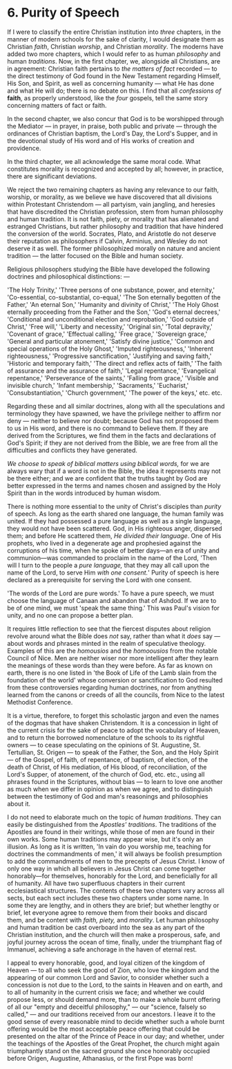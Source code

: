 # 6. Purity of Speech

If I were to classify the entire Christian institution into *three* chapters, in the manner of modern schools for the sake of clarity, I would designate them as Christian *faith*, Christian *worship*, and Christian *morality*. The moderns have added two more chapters, which I would refer to as human *philosophy* and human *traditions*. Now, in the first chapter, we, alongside all Christians, are in agreement: Christian faith pertains to *the matters of fact* recorded — to the direct testimony of God found in the New Testament regarding Himself, His Son, and Spirit, as well as concerning humanity — what He has done and what He will do; there is no debate on this. I find that all *confessions of* **faith**, as properly understood, like the *four* gospels, tell the same story concerning matters of fact or faith.

In the second chapter, we also concur that God is to be worshipped through the Mediator — in prayer, in praise, both public and private — through the ordinances of Christian baptism, the Lord's Day, the Lord's Supper, and in the devotional study of His word and of His works of creation and providence.

In the third chapter, we all acknowledge the same moral code. What constitutes morality is recognized and accepted by all; however, in practice, there are significant deviations.

We reject the two remaining chapters as having any relevance to our faith, worship, or morality, as we believe we have discovered that all divisions within Protestant Christendom — all partyism, vain jangling, and heresies that have discredited the Christian profession, stem from human philosophy and human tradition. It is not faith, piety, or morality that has alienated and estranged Christians, but rather philosophy and tradition that have hindered the conversion of the world. Socrates, Plato, and Aristotle do not deserve their reputation as philosophers if Calvin, Arminius, and Wesley do not deserve it as well. The former philosophized morally on nature and ancient tradition — the latter focused on the Bible and human society.

Religious philosophers studying the Bible have developed the following doctrines and philosophical distinctions: —

'The Holy Trinity,' 'Three persons of one substance, power, and eternity,' 'Co-essential, co-substantial, co-equal,' 'The Son eternally begotten of the Father,' 'An eternal Son,' 'Humanity and divinity of Christ,' 'The Holy Ghost eternally proceeding from the Father and the Son,' 'God's eternal decrees,' 'Conditional and unconditional election and reprobation,' 'God outside of Christ,' 'Free will,' 'Liberty and necessity,' 'Original sin,' 'Total depravity,' 'Covenant of grace,' 'Effectual calling,' 'Free grace,' 'Sovereign grace,' 'General and particular atonement,' 'Satisfy divine justice,' 'Common and special operations of the Holy Ghost,' 'Imputed righteousness,' 'Inherent righteousness,' 'Progressive sanctification,' 'Justifying and saving faith,' 'Historic and temporary faith,' 'The direct and reflex acts of faith,' 'The faith of assurance and the assurance of faith,' 'Legal repentance,' 'Evangelical repentance,' 'Perseverance of the saints,' 'Falling from grace,' 'Visible and invisible church,' 'Infant membership,' 'Sacraments,' 'Eucharist,' 'Consubstantiation,' 'Church government,' 'The power of the keys,' etc. etc.

Regarding these and all similar doctrines, along with all the speculations and terminology they have spawned, we have the privilege neither to affirm nor deny — neither to believe nor doubt; because God has not proposed them to us in His word, and there is no command to believe them. If they are derived from the Scriptures, we find them in the facts and declarations of God's Spirit; if they are not derived from the Bible, we are free from all the difficulties and conflicts they have generated.

*We choose to speak of biblical matters using biblical words,* for we are always wary that if a word is not in the Bible, the idea it represents may not be there either; and we are confident that the truths taught by God are better expressed in the terms and names chosen and assigned by the Holy Spirit than in the words introduced by human wisdom.

There is nothing more essential to the unity of Christ's disciples than *purity* of speech. As long as the earth shared one language, the human family was united. If they had possessed a pure language as well as a single language, they would not have been scattered. God, in His righteous anger, dispersed them; and before He scattered them, *He divided their language*. One of His prophets, who lived in a degenerate age and prophesied against the corruptions of his time, when he spoke of better days—an era of unity and communion—was commanded to proclaim in the name of the Lord, 'Then will I turn to the people a *pure language,* that they may all call upon the name of the Lord, to serve Him *with one consent.*' Purity of speech is here declared as a prerequisite for serving the Lord with one consent.

'The words of the Lord are pure words.' To have a pure speech, we must choose the language of Canaan and abandon that of Ashdod. If we are to be of one mind, we must 'speak the same thing.' This was Paul's vision for unity, and no one can propose a better plan.

It requires little reflection to see that the fiercest disputes about religion revolve around what the Bible does *not* say, rather than what it *does* say — about words and phrases minted in the realm of speculative theology. Examples of this are the *homousios* and the *homoousios* from the notable Council of Nice. Men are neither wiser nor more intelligent after they learn the meanings of these words than they were before. As far as known on earth, there is no one listed in 'the Book of Life of the Lamb slain from the foundation of the world' whose conversion or sanctification to God resulted from these controversies regarding human doctrines, nor from anything learned from the canons or creeds of all the councils, from Nice to the latest Methodist Conference.

It is a virtue, therefore, to forget this scholastic jargon and even the names of the dogmas that have shaken Christendom. It is a concession in light of the current crisis for the sake of peace to adopt the vocabulary of Heaven, and to return the borrowed nomenclature of the schools to its rightful owners — to cease speculating on the opinions of St. Augustine, St. Tertullian, St. Origen — to speak of the Father, the Son, and the Holy Spirit — of the Gospel, of faith, of repentance, of baptism, of election, of the death of Christ, of His mediation, of His blood, of reconciliation, of the Lord's Supper, of atonement, of the church of God, etc. etc., using all phrases found in the Scriptures, without bias — to learn to love one another as much when we differ in opinion as when we agree, and to distinguish between the testimony of God and man's reasonings and philosophies about it.

I do not need to elaborate much on the topic of *human traditions*. They can easily be distinguished from the *Apostles' traditions*. The traditions of the Apostles are found in their writings, while those of men are found in their own works. Some human traditions may appear wise, but it's only an illusion. As long as it is written, 'In vain do you worship me, teaching for doctrines the commandments of men,' it will always be foolish presumption to add the commandments of men to the precepts of Jesus Christ. I know of only one way in which all believers in Jesus Christ can come together honorably—for themselves, honorably for the Lord, and beneficially for all of humanity. All have two superfluous chapters in their current ecclesiastical structures. The contents of these two chapters vary across all sects, but each sect includes these two chapters under some name. In some they are lengthy, and in others they are brief; but whether lengthy or brief, let everyone agree to remove them from their books and discard them, and be content with *faith, piety,* and *morality*. Let human philosophy and human tradition be cast overboard into the sea as any part of the Christian institution, and the church will then make a prosperous, safe, and joyful journey across the ocean of time, finally, under the triumphant flag of Immanuel, achieving a safe anchorage in the haven of eternal rest.

I appeal to every honorable, good, and loyal citizen of the kingdom of Heaven — to all who seek the good of Zion, who love the kingdom and the appearing of our common Lord and Savior, to consider whether such a concession is not due to the Lord, to the saints in Heaven and on earth, and to all of humanity in the current crisis we face; and whether we could propose less, or should demand more, than to make a whole burnt offering of all our "empty and deceitful philosophy," — our "science, falsely so called," — and our traditions received from our ancestors. I leave it to the good sense of every reasonable mind to decide whether such a whole burnt offering would be the most acceptable peace offering that could be presented on the altar of the Prince of Peace in our day; and whether, under the teachings of the Apostles of the Great Prophet, the church might again triumphantly stand on the sacred ground she once honorably occupied before Origen, Augustine, Athanasius, or the first Pope was born!